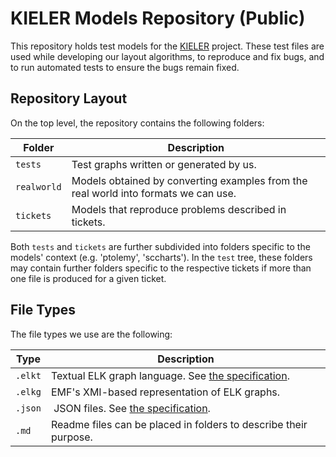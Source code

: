 # KIELER Models Repository (Public)

This repository holds test models for the [KIELER](http://www.rtsys.informatik.uni-kiel.de/en/research/kieler) project.
These test files are used while developing our layout algorithms, to reproduce and fix bugs, and to run automated tests to ensure the bugs remain fixed.


## Repository Layout

On the top level, the repository contains the following folders:

Folder     |  Description
-----------|-------------
`tests`    | Test graphs written or generated by us.
`realworld`| Models obtained by converting examples from the real world into formats we can use.
`tickets`  | Models that reproduce problems described in tickets.

Both `tests` and `tickets` are further subdivided
into folders specific to the models' context (e.g. 'ptolemy', 'sccharts').
In the `test` tree,
these folders may contain further folders specific to the respective tickets
if more than one file is produced for a given ticket.


## File Types

The file types we use are the following:

Type      | Description
----------|--------------------
`.elkt`   | Textual ELK graph language. See [the specification](https://www.eclipse.org/elk/documentation/tooldevelopers/graphdatastructure/elktextformat.html).
`.elkg`   | EMF's XMI-based representation of ELK graphs.
`.json`   | JSON files. See [the specification](https://www.eclipse.org/elk/documentation/tooldevelopers/graphdatastructure/jsonformat.html).
`.md`     | Readme files can be placed in folders to describe their purpose.

